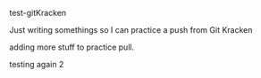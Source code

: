 test-gitKracken


Just writing somethings so I can practice a push from Git Kracken


adding more stuff to practice pull. 


testing again 2
